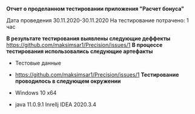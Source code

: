 **Отчет о проделанном тестировании приложения "Расчет бонуса"**

Дата проведения 30.11.2020-30.11.2020  На тестирование потрачено: 1 час

**В результате тестирования выявлены следующие деффекты**
https://github.com/maksimsar1/Precision/issues/1
**В процессе тестирования использовались следующие артефакты**
- Тестовые данные
- https://github.com/maksimsar1/Precision/issues/1
**Тестирование проводилось в следующем окружении**

- Windows 10 x64
- java 11.0.9.1
Inrellj IDEA 2020.3.4